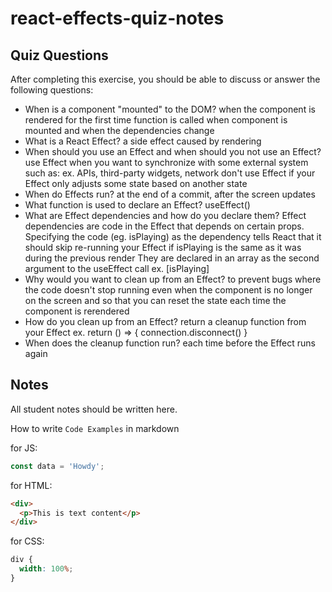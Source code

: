 # react-effects-quiz-notes

## Quiz Questions

After completing this exercise, you should be able to discuss or answer the following questions:

- When is a component "mounted" to the DOM?
  when the component is rendered for the first time
  function is called when component is mounted and when the dependencies change
- What is a React Effect?
  a side effect caused by rendering
- When should you use an Effect and when should you not use an Effect?
  use Effect when you want to synchronize with some external system such as:
  ex. APIs, third-party widgets, network
  don't use Effect if your Effect only adjusts some state based on another state
- When do Effects run?
  at the end of a commit, after the screen updates
- What function is used to declare an Effect?
  useEffect()
- What are Effect dependencies and how do you declare them?
  Effect dependencies are code in the Effect that depends on certain props. Specifying the code (eg. isPlaying) as the dependency tells React that it should skip re-running your Effect if isPlaying is the same as it was during the previous render
  They are declared in an array as the second argument to the useEffect call
  ex. [isPlaying]
- Why would you want to clean up from an Effect?
  to prevent bugs where the code doesn't stop running even when the component is no longer on the screen and so that you can reset the state each time the component is rerendered
- How do you clean up from an Effect?
  return a cleanup function from your Effect
  ex. return () => {
  connection.disconnect()
  }
- When does the cleanup function run?
  each time before the Effect runs again

## Notes

All student notes should be written here.

How to write `Code Examples` in markdown

for JS:

```javascript
const data = 'Howdy';
```

for HTML:

```html
<div>
  <p>This is text content</p>
</div>
```

for CSS:

```css
div {
  width: 100%;
}
```

